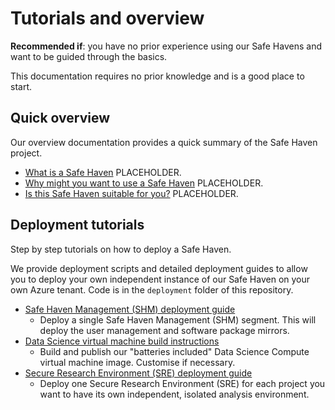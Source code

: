 # Tutorials and overview

**Recommended if**: you have no prior experience using our Safe Havens and want to be guided through the basics.

This documentation requires no prior knowledge and is a good place to start.

## Quick overview

Our overview documentation provides a quick summary of the Safe Haven project.

+ [What is a Safe Haven](quick_overview/what-is-a-safe-haven.md) PLACEHOLDER.
+ [Why might you want to use a Safe Haven](quick_overview/why-might-you-use-a-safe-haven.md) PLACEHOLDER.
+ [Is this Safe Haven suitable for you?](quick_overview/is-this-safe-haven-suitable-for-you.md) PLACEHOLDER.

## Deployment tutorials

Step by step tutorials on how to deploy a Safe Haven.

We provide deployment scripts and detailed deployment guides to allow you to deploy your own independent instance of our Safe Haven on your own Azure tenant. Code is in the `deployment` folder of this repository.

+ [Safe Haven Management (SHM) deployment guide](deployment_instructions/how-to-deploy-shm.md)
  + Deploy a single Safe Haven Management (SHM) segment. This will deploy the user management and software package mirrors.
+ [Data Science virtual machine build instructions](deployment_instructions/how-to-customise-dsvm-image.md)
  + Build and publish our "batteries included" Data Science Compute virtual machine image. Customise if necessary.
+ [Secure Research Environment (SRE) deployment guide](deployment_instructions/how-to-deploy-sre)
  + Deploy one Secure Research Environment (SRE) for each project you want to have its own independent, isolated analysis environment.
